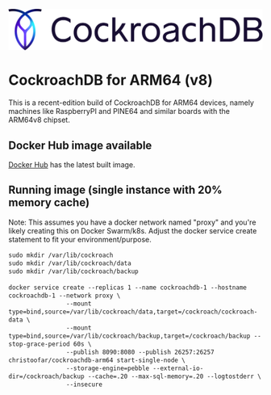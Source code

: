 ![CockroachDB](https://raw.githubusercontent.com/cockroachdb/cockroach/master/docs/media/cockroach_db.png)

# CockroachDB for ARM64 (v8)

This is a recent-edition build of CockroachDB for ARM64 devices, namely machines like RaspberryPI and PINE64 and similar boards with the ARM64v8 chipset.

## Docker Hub image available
[Docker Hub](https://hub.docker.com/r/christoofar/cockroachdb-arm64) has the latest built image.

## Running image (single instance with 20% memory cache)

Note: This assumes you have a docker network named "proxy" and you're likely creating this on Docker Swarm/k8s.
Adjust the docker service create statement to fit your environment/purpose.

```
sudo mkdir /var/lib/cockroach
sudo mkdir /var/lib/cockroach/data
sudo mkdir /var/lib/cockroach/backup

docker service create --replicas 1 --name cockroachdb-1 --hostname cockroachdb-1 --network proxy \
                --mount type=bind,source=/var/lib/cockroach/data,target=/cockroach/cockroach-data \
                --mount type=bind,source=/var/lib/cockroach/backup,target=/cockroach/backup --stop-grace-period 60s \
                --publish 8090:8080 --publish 26257:26257 christoofar/cockroachdb-arm64 start-single-node \
                --storage-engine=pebble --external-io-dir=/cockroach/backup --cache=.20 --max-sql-memory=.20 --logtostderr \
                --insecure
```
